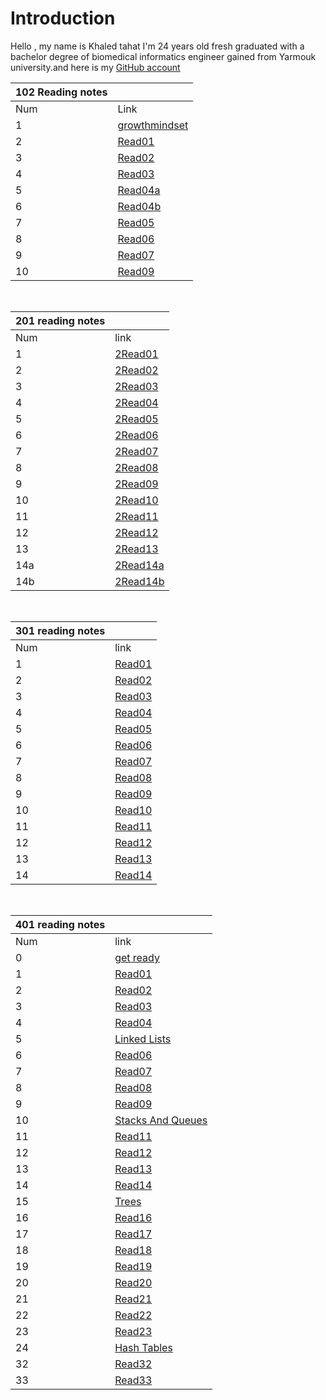 # Introduction

Hello , my name is Khaled tahat I'm 24 years old fresh graduated with a bachelor degree of biomedical informatics engineer gained from Yarmouk university.and here is my [GitHub account](KZTahat "github.com")

| 102 Reading notes |                                                                                         |
| ----------------- | --------------------------------------------------------------------------------------- |
| Num               | Link                                                                                    |
| 1                 | [growthmindset](https://kztahat.github.io/reading-notes/growthmindset "Growth Mindset") |
| 2                 | [Read01](https://kztahat.github.io/reading-notes/Reads/Read01 "Read01")                 |
| 3                 | [Read02](https://kztahat.github.io/reading-notes/Reads/Read02 "Read02")                 |
| 4                 | [Read03](https://kztahat.github.io/reading-notes/Reads/Read03"Read03")                  |
| 5                 | [Read04a](https://kztahat.github.io/reading-notes/Reads/Read04a "Read04a")              |
| 6                 | [Read04b](https://kztahat.github.io/reading-notes/Reads/Read04b "Read04b")              |
| 7                 | [Read05](https://kztahat.github.io/reading-notes/Reads/Raed05 "Read05")                 |
| 8                 | [Read06](https://kztahat.github.io/reading-notes/Reads/Read06 "Read06")                 |
| 9                 | [Read07](https://kztahat.github.io/reading-notes/Reads/Read07 "Read07")                 |
| 10                | [Read09](https://kztahat.github.io/reading-notes/Reads/Read09 "Read09")                 |

&nbsp;

| 201 reading notes |                                                                               |
| ----------------- | ----------------------------------------------------------------------------- |
| Num               | link                                                                          |
| 1                 | [2Read01](https://kztahat.github.io/reading-notes/Reads/2Read01 "2Read01")    |
| 2                 | [2Read02](https://kztahat.github.io/reading-notes/Reads/2Read02 "2Read02")    |
| 3                 | [2Read03](https://kztahat.github.io/reading-notes/Reads/2Read03 "2Read03")    |
| 4                 | [2Read04](https://kztahat.github.io/reading-notes/Reads/2Read04 "2Read04")    |
| 5                 | [2Read05](https://kztahat.github.io/reading-notes/Reads/2Read05 "2Read05")    |
| 6                 | [2Read06](https://kztahat.github.io/reading-notes/Reads/2Read06 "2Read06")    |
| 7                 | [2Read07](https://kztahat.github.io/reading-notes/Reads/2Read07 "2Read07")    |
| 8                 | [2Read08](https://kztahat.github.io/reading-notes/Reads/2Read08 "2Read08")    |
| 9                 | [2Read09](https://kztahat.github.io/reading-notes/Reads/2Read09 "2Read09")    |
| 10                | [2Read10](https://kztahat.github.io/reading-notes/Reads/2Read10 "2Read10")    |
| 11                | [2Read11](https://kztahat.github.io/reading-notes/Reads/2Read11 "2Read11")    |
| 12                | [2Read12](https://kztahat.github.io/reading-notes/Reads/2Read12 "2Read12")    |
| 13                | [2Read13](https://kztahat.github.io/reading-notes/Reads/2Read13 "2Read13")    |
| 14a               | [2Read14a](https://kztahat.github.io/reading-notes/Reads/2Read14a "2Read14a") |
| 14b               | [2Read14b](https://kztahat.github.io/reading-notes/Reads/2Read14b "2Read14b") |

&nbsp;

| 301 reading notes |                                                                            |
| ----------------- | -------------------------------------------------------------------------- |
| Num               | link                                                                       |
| 1                 | [Read01](https://kztahat.github.io/reading-notes/301Reads/Read01 "Read01") |
| 2                 | [Read02](https://kztahat.github.io/reading-notes/301Reads/Read02 "Read02") |
| 3                 | [Read03](https://kztahat.github.io/reading-notes/301Reads/Read03 "Read03") |
| 4                 | [Read04](https://kztahat.github.io/reading-notes/301Reads/Read04 "Read04") |
| 5                 | [Read05](https://kztahat.github.io/reading-notes/301Reads/Read05 "Read05") |
| 6                 | [Read06](https://kztahat.github.io/reading-notes/301Reads/Read06 "Read06") |
| 7                 | [Read07](https://kztahat.github.io/reading-notes/301Reads/Read07 "Read07") |
| 8                 | [Read08](https://kztahat.github.io/reading-notes/301Reads/Read08 "Read08") |
| 9                 | [Read09](https://kztahat.github.io/reading-notes/301Reads/Read09 "Read09") |
| 10                | [Read10](https://kztahat.github.io/reading-notes/301Reads/Read10 "Read10") |
| 11                | [Read11](https://kztahat.github.io/reading-notes/301Reads/Read11 "Read11") |
| 12                | [Read12](https://kztahat.github.io/reading-notes/301Reads/Read12 "Read12") |
| 13                | [Read13](https://kztahat.github.io/reading-notes/301Reads/Read13 "Read13") |
| 14                | [Read14](https://kztahat.github.io/reading-notes/301Reads/Read14 "Read14") |

&nbsp;

| 401 reading notes |                                                                                        |
| ----------------- | -------------------------------------------------------------------------------------- |
| Num               | link                                                                                   |
| 0                 | [get ready](https://kztahat.github.io/reading-notes/401Reads/GetReady "Getting Ready") |
| 1                 | [Read01](https://kztahat.github.io/reading-notes/401Reads/Read01 "Read01")             |
| 2                 | [Read02](https://kztahat.github.io/reading-notes/401Reads/Read02 "Read02")             |
| 3                 | [Read03](https://kztahat.github.io/reading-notes/401Reads/Read03 "Read03")             |
| 4                 | [Read04](https://kztahat.github.io/reading-notes/401Reads/Read04 "Read04")             |
| 5                 | [Linked Lists](https://kztahat.github.io/reading-notes/401Reads/Read05 "Read05")       |
| 6                 | [Read06](https://kztahat.github.io/reading-notes/401Reads/Read06 "Read06")             |
| 7                 | [Read07](https://kztahat.github.io/reading-notes/401Reads/Read07 "Read07")             |
| 8                 | [Read08](https://kztahat.github.io/reading-notes/401Reads/Read08 "Read08")             |
| 9                 | [Read09](https://kztahat.github.io/reading-notes/401Reads/Read09 "Read09")             |
| 10                | [Stacks And Queues](https://kztahat.github.io/reading-notes/401Reads/Read10 "Read10")  |
| 11                | [Read11](https://kztahat.github.io/reading-notes/401Reads/Read11 "Read11")             |
| 12                | [Read12](https://kztahat.github.io/reading-notes/401Reads/Read12 "Read12")             |
| 13                | [Read13](https://kztahat.github.io/reading-notes/401Reads/Read13 "Read13")             |
| 14                | [Read14](https://kztahat.github.io/reading-notes/401Reads/Read14 "Read14")             |
| 15                | [Trees](https://kztahat.github.io/reading-notes/401Reads/Read15 "Read15")              |
| 16                | [Read16](https://kztahat.github.io/reading-notes/401Reads/Read16 "Read16")             |
| 17                | [Read17](https://kztahat.github.io/reading-notes/401Reads/Read17 "Read17")             |
| 18                | [Read18](https://kztahat.github.io/reading-notes/401Reads/Read18 "Read18")             |
| 19                | [Read19](https://kztahat.github.io/reading-notes/401Reads/Read19 "Read19")             |
| 20                | [Read20](https://kztahat.github.io/reading-notes/401Reads/Read20 "Read20")             |
| 21                | [Read21](https://kztahat.github.io/reading-notes/401Reads/Read21 "Read21")             |
| 22                | [Read22](https://kztahat.github.io/reading-notes/401Reads/Read22 "Read22")             |
| 23                | [Read23](https://kztahat.github.io/reading-notes/401Reads/Read23 "Read23")             |
| 24                | [Hash Tables](https://kztahat.github.io/reading-notes/401Reads/Read24 "Read24")        |
| 32                | [Read32](https://kztahat.github.io/reading-notes/401Reads/Read32 "Read32")             |
| 33                | [Read33](https://kztahat.github.io/reading-notes/401Reads/Read33 "Read33")             |
